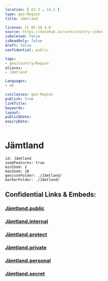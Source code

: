 ```yaml
---
location: [ 63.3 , 14.2 ] 
type: geo-Region
title: Jämtland

license: CC BY-SA 4.0
source: https://datahub.io/core/country-codes
isDeleted: false
isReadOnly: false
draft: false
confidential: public

tags:
- geo/Country/Region
aliases:
- Jämtland

Languages:
- de

cssclasses: geo-Region
publish: true
linkTitle: 
keywords: 
layout: 
publishDate: 
expiryDate: 
---
```


# Jämtland

```leaflet
id: Jämtland
zoomFeatures: true 
minZoom: 2 
maxZoom: 18
geojsonFolder: ./Jämtland/
markerFolder: ./Jämtland/
```


## Confidential Links & Embeds: 

### [Jämtland.public](/_public/\Earth\Continent\Europe\Europe~North\Sweden\Provinces~SwedenJämtland.public.md) 

### [Jämtland.internal](/_internal/\Earth\Continent\Europe\Europe~North\Sweden\Provinces~SwedenJämtland.internal.md) 

### [Jämtland.protect](/_protect/\Earth\Continent\Europe\Europe~North\Sweden\Provinces~SwedenJämtland.protect.md) 

### [Jämtland.private](/_private/\Earth\Continent\Europe\Europe~North\Sweden\Provinces~SwedenJämtland.private.md) 

### [Jämtland.personal](/_personal/\Earth\Continent\Europe\Europe~North\Sweden\Provinces~SwedenJämtland.personal.md) 

### [Jämtland.secret](/_secret/\Earth\Continent\Europe\Europe~North\Sweden\Provinces~SwedenJämtland.secret.md)

